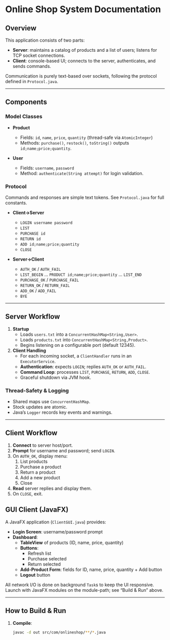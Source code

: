 # Online Shop System Documentation

## Overview
This application consists of two parts:
- **Server**: maintains a catalog of products and a list of users; listens for TCP socket connections.
- **Client**: console-based UI; connects to the server, authenticates, and sends commands.

Communication is purely text-based over sockets, following the protocol defined in `Protocol.java`.

---

## Components

### Model Classes
- **Product**  
  - Fields: `id`, `name`, `price`, `quantity` (thread-safe via `AtomicInteger`)  
  - Methods: `purchase()`, `restock()`, `toString()` outputs `id;name;price;quantity`.

- **User**  
  - Fields: `username`, `password`  
  - Method: `authenticate(String attempt)` for login validation.

### Protocol
Commands and responses are simple text tokens. See `Protocol.java` for full constants.  
- **Client→Server**  
  - `LOGIN username password`  
  - `LIST`  
  - `PURCHASE id`  
  - `RETURN id`  
  - `ADD id;name;price;quantity`  
  - `CLOSE`

- **Server→Client**  
  - `AUTH_OK` / `AUTH_FAIL`  
  - `LIST_BEGIN` ... `PRODUCT id;name;price;quantity` ... `LIST_END`  
  - `PURCHASE_OK` / `PURCHASE_FAIL`  
  - `RETURN_OK` / `RETURN_FAIL`  
  - `ADD_OK` / `ADD_FAIL`  
  - `BYE`

---

## Server Workflow
1. **Startup**  
   - Loads `users.txt` into a `ConcurrentHashMap<String,User>`.  
   - Loads `products.txt` into `ConcurrentHashMap<String,Product>`.  
   - Begins listening on a configurable port (default 12345).  
2. **Client Handling**  
   - For each incoming socket, a `ClientHandler` runs in an `ExecutorService`.  
   - **Authentication**: expects `LOGIN`; replies `AUTH_OK` or `AUTH_FAIL`.  
   - **Command Loop**: processes `LIST`, `PURCHASE`, `RETURN`, `ADD`, `CLOSE`.  
   - Graceful shutdown via JVM hook.

### Thread-Safety & Logging
- Shared maps use `ConcurrentHashMap`.  
- Stock updates are atomic.  
- Java’s `Logger` records key events and warnings.

---

## Client Workflow
1. **Connect** to server host/port.
2. **Prompt** for username and password; send `LOGIN`.  
3. On `AUTH_OK`, display menu:
   1. List products  
   2. Purchase a product  
   3. Return a product  
   4. Add a new product  
   5. Close  
4. **Read** server replies and display them.  
5. On `CLOSE`, exit.

## GUI Client (JavaFX)

A JavaFX application (`ClientGUI.java`) provides:
- **Login Screen**: username/password prompt
- **Dashboard**:
  - **TableView** of products (ID, name, price, quantity)
  - **Buttons**:
    - Refresh list
    - Purchase selected
    - Return selected
  - **Add-Product Form**: fields for ID, name, price, quantity + Add button
  - **Logout** button

All network I/O is done on background `Task`s to keep the UI responsive.  
Launch with JavaFX modules on the module-path; see “Build & Run” above.


---

## How to Build & Run
1. **Compile**:
   ```bash
   javac -d out src/com/onlineshop/**/*.java
